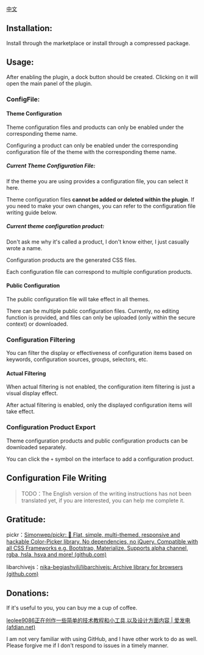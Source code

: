 [中文](https://github.com/leolee9086/themeEditor/blob/master/README.md)

## Installation:

Install through the marketplace or install through a compressed package.

## Usage:

After enabling the plugin, a dock button should be created. Clicking on it will open the main panel of the plugin.

### ConfigFile:

#### Theme Configuration

Theme configuration files and products can only be enabled under the corresponding theme name.

Configuring a product can only be enabled under the corresponding configuration file of the theme with the corresponding theme name.

##### Current Theme Configuration File:

If the theme you are using provides a configuration file, you can select it here.

Theme configuration files **cannot be added or deleted within the plugin**. If you need to make your own changes, you can refer to the configuration file writing guide below.

##### Current theme configuration product:

Don't ask me why it's called a product, I don't know either, I just casually wrote a name.

Configuration products are the generated CSS files.

Each configuration file can correspond to multiple configuration products.

#### Public Configuration

The public configuration file will take effect in all themes.

There can be multiple public configuration files. Currently, no editing function is provided, and files can only be uploaded (only within the secure context) or downloaded.

### Configuration Filtering

You can filter the display or effectiveness of configuration items based on keywords, configuration sources, groups, selectors, etc.

#### Actual Filtering

When actual filtering is not enabled, the configuration item filtering is just a visual display effect.

After actual filtering is enabled, only the displayed configuration items will take effect.

### Configuration Product Export

Theme configuration products and public configuration products can be downloaded separately.

You can click the `+` symbol on the interface to add a configuration product.

## Configuration File Writing 

> TODO：The English version of the writing instructions has not been translated yet, if you are interested, you can help me complete it.

## Gratitude:

pickr：[Simonwep/pickr: 🎨 Flat, simple, multi-themed, responsive and hackable Color-Picker library. No dependencies, no jQuery. Compatible with all CSS Frameworks e.g. Bootstrap, Materialize. Supports alpha channel, rgba, hsla, hsva and more! (github.com)](https://github.com/Simonwep/pickr)

libarchivejs：[nika-begiashvili/libarchivejs: Archive library for browsers (github.com)](https://github.com/nika-begiashvili/libarchivejs)

## Donations:

If it's useful to you, you can buy me a cup of coffee.

[leolee9086正在创作一些简单的技术教程和小工具,以及设计方面内容 | 爱发电 (afdian.net)](https://afdian.net/a/leolee9086)

I am not very familiar with using GitHub, and I have other work to do as well. Please forgive me if I don't respond to issues in a timely manner.